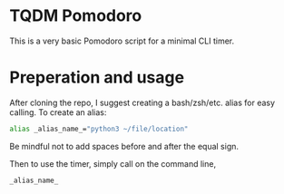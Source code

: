 # TQDM Pomodoro

This is a very basic Pomodoro script for a minimal CLI timer.

# Preperation and usage

After cloning the repo, I suggest creating a bash/zsh/etc. alias for easy calling. To create an alias:

```bash
alias _alias_name_="python3 ~/file/location"
```

Be mindful not to add spaces before and after the equal sign.

Then to use the timer, simply call on the command line,

```bash
_alias_name_
```

